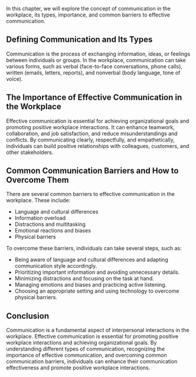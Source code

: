 
In this chapter, we will explore the concept of communication in the workplace, its types, importance, and common barriers to effective communication.

Defining Communication and Its Types
------------------------------------

Communication is the process of exchanging information, ideas, or feelings between individuals or groups. In the workplace, communication can take various forms, such as verbal (face-to-face conversations, phone calls), written (emails, letters, reports), and nonverbal (body language, tone of voice).

The Importance of Effective Communication in the Workplace
----------------------------------------------------------

Effective communication is essential for achieving organizational goals and promoting positive workplace interactions. It can enhance teamwork, collaboration, and job satisfaction, and reduce misunderstandings and conflicts. By communicating clearly, respectfully, and empathetically, individuals can build positive relationships with colleagues, customers, and other stakeholders.

Common Communication Barriers and How to Overcome Them
------------------------------------------------------

There are several common barriers to effective communication in the workplace. These include:

* Language and cultural differences
* Information overload
* Distractions and multitasking
* Emotional reactions and biases
* Physical barriers

To overcome these barriers, individuals can take several steps, such as:

* Being aware of language and cultural differences and adapting communication style accordingly.
* Prioritizing important information and avoiding unnecessary details.
* Minimizing distractions and focusing on the task at hand.
* Managing emotions and biases and practicing active listening.
* Choosing an appropriate setting and using technology to overcome physical barriers.

Conclusion
----------

Communication is a fundamental aspect of interpersonal interactions in the workplace. Effective communication is essential for promoting positive workplace interactions and achieving organizational goals. By understanding different types of communication, recognizing the importance of effective communication, and overcoming common communication barriers, individuals can enhance their communication effectiveness and promote positive workplace interactions.
